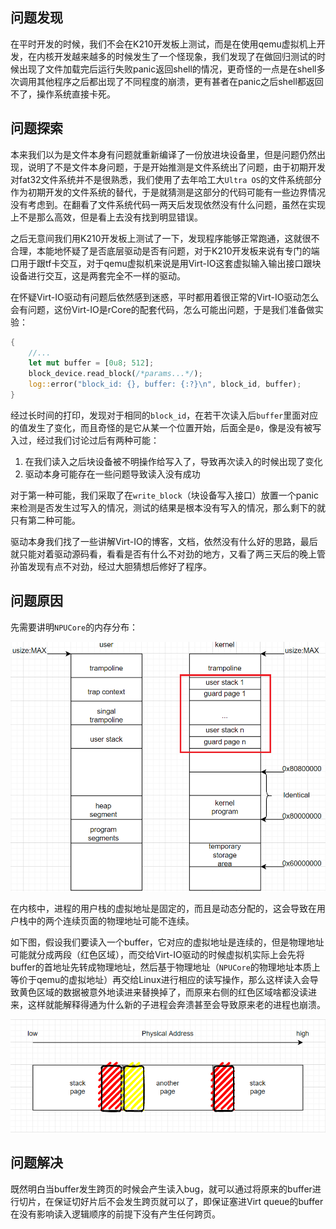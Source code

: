 ## 问题发现

在平时开发的时候，我们不会在K210开发板上测试，而是在使用qemu虚拟机上开发，在内核开发越来越多的时候发生了一个怪现象，我们发现了在做回归测试的时候出现了文件加载完后运行失败panic返回shell的情况，更奇怪的一点是在shell多次调用其他程序之后都出现了不同程度的崩溃，更有甚者在panic之后shell都返回不了，操作系统直接卡死。

## 问题探索

本来我们以为是文件本身有问题就重新编译了一份放进块设备里，但是问题仍然出现，说明了不是文件本身问题，于是开始推测是文件系统出了问题，由于初期开发对fat32文件系统并不是很熟悉，我们使用了去年哈工大`Ultra OS`的文件系统部分作为初期开发的文件系统的替代，于是就猜测是这部分的代码可能有一些边界情况没有考虑到。在翻看了文件系统代码一两天后发现依然没有什么问题，虽然在实现上不是那么高效，但是看上去没有找到明显错误。

之后无意间我们用K210开发板上测试了一下，发现程序能够正常跑通，这就很不合理，本能地怀疑了是否底层驱动是否有问题，对于K210开发板来说有专门的端口用于跟tf卡交互，对于qemu虚拟机来说是用Virt-IO这套虚拟输入输出接口跟块设备进行交互，这是两套完全不一样的驱动。

在怀疑Virt-IO驱动有问题后依然感到迷惑，平时都用着很正常的Virt-IO驱动怎么会有问题，这份Virt-IO是rCore的配套代码，怎么可能出问题，于是我们准备做实验：

```rust
{
    //...
    let mut buffer = [0u8; 512];
    block_device.read_block(/*params...*/);
    log::error("block_id: {}, buffer: {:?}\n", block_id, buffer);
}
```

经过长时间的打印，发现对于相同的`block_id`，在若干次读入后`buffer`里面对应的值发生了变化，而且奇怪的是它从某一个位置开始，后面全是`0`，像是没有被写入过，经过我们讨论过后有两种可能：

1. 在我们读入之后块设备被不明操作给写入了，导致再次读入的时候出现了变化
2. 驱动本身可能存在一些问题导致读入没有成功

对于第一种可能，我们采取了在`write_block`（块设备写入接口）放置一个panic来检测是否发生过写入的情况，测试的结果是根本没有写入的情况，那么剩下的就只有第二种可能。

驱动本身我们找了一些讲解Virt-IO的博客，文档，依然没有什么好的思路，最后就只能对着驱动源码看，看看是否有什么不对劲的地方，又看了两三天后的晚上管孙笛发现有点不对劲，经过大胆猜想后修好了程序。

## 问题原因

先需要讲明`NPUCore`的内存分布：

![](./assets/Virt-IO-memory%20distribution.png)

在内核中，进程的用户栈的虚拟地址是固定的，而且是动态分配的，这会导致在用户栈中的两个连续页面的物理地址可能不连续。

如下图，假设我们要读入一个buffer，它对应的虚拟地址是连续的，但是物理地址可能就分成两段（红色区域），而交给Virt-IO驱动的时候虚拟机实际上会先将buffer的首地址先转成物理地址，然后基于物理地址（`NPUCore`的物理地址本质上等价于qemu的虚拟地址）再交给Linux进行相应的读写操作，那么这样读入会导致黄色区域的数据被意外地读进来替换掉了，而原来右侧的红色区域啥都没读进来，这样就能解释得通为什么新的子进程会奔溃甚至会导致原来老的进程也崩溃。

![](./assets/Virt-IO-Page.png)

## 问题解决

既然明白当buffer发生跨页的时候会产生读入bug，就可以通过将原来的buffer进行切片，在保证切好片后不会发生跨页就可以了，即保证塞进Virt queue的buffer在没有影响读入逻辑顺序的前提下没有产生任何跨页。